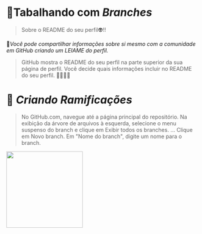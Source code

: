 # 🚀Tabalhando com *Branches*
>Sobre o README do seu perfil👽!!

📘*Você pode compartilhar informações sobre si mesmo com a comunidade em GitHub criando um LEIAME do perfil.*
>GitHub mostra o README do seu perfil na parte superior da sua página de perfil.
>Você decide quais informações incluir no README do seu perfil. 😮‍💨😮‍💨


# 🌲 *Criando Ramificações*

>No GitHub.com, navegue até a página principal do repositório.
>Na exibição da árvore de arquivos à esquerda, selecione o menu suspenso do branch e clique em Exibir todos os branches. ...
>Clique em Novo branch.
>Em "Nome do branch", digite um nome para o branch.


<img src="https://github.com/user-attachments/assets/49962df6-1885-4f6b-ae00-47f47e1ee376" width="200" height="200"/>

